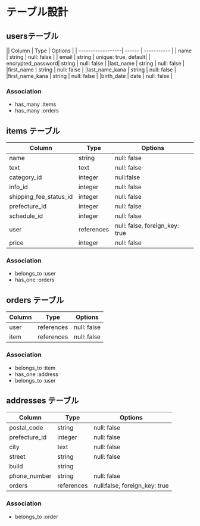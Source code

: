 # テーブル設計

## usersテーブル

|| Column           | Type   | Options     |
| ------------------| ------ | ----------- |
| name              | string | null: false |
| email             | string | unique: true, default|
| encrypted_password| string | null: false |
|last_name          | string | null: false |
|first_name         | string | null: false |
|last_name_kana     | string | null: false |
|first_name_kana    | string | null: false |
|birth_date         | date   | null: false |




### Association
- has_many :items
- has_many :orders

## items テーブル

| Column               | Type     | Options                       |
|----------------------| ---------| ------------------------------|
|name                  | string   | null: false                   |
|text                  | text     | null: false                   |
|category_id           | integer  | null:false                    |
|info_id               | integer  | null: false                   |
|shipping_fee_status_id|integer   | null: false                   |
|prefecture_id         |integer   | null: false                   |
|schedule_id           |integer   | null: false                   |
|user                  |references| null: false, foreign_key: true|
|price                 | integer  | null: false                   |

### Association
- belongs_to :user
- has_one :orders

## orders テーブル

| Column  |     Type   | Options     |
| --------| ---------- | ----------- |
| user    | references | null: false |
| item    | references | null: false |

### Association
- belongs_to :item
- has_one :address
- belongs_to :user

## addresses テーブル

 Column         | Type      | Options     |
| --------------| --------- | ----------- |
|postal_code    | string    | null: false |
|prefecture_id  | integer   | null: false |
|city           | text      | null: false |
|street         | string    | null: false |
|build          | string    |             | 
|phone_number   | string    | null: false |
|orders         | references|null:false, foreign_key: true|

### Association
- belongs_to :order